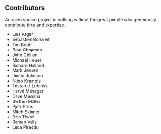 ## Contributors

An open source project is nothing without the great people who generously
contribute time and expertise.

- Enis Afgan
- Sébastien Boisvert
- Tim Booth
- Brad Chapman
- John Chilton
- Michael Heuer
- Richard Holland
- Mark Jensen
- Justin Johnson
- Ntino Krampis
- Tristan J. Lubinski
- Hervé Ménager
- Dave Messina
- Steffen Möller
- Pjotr Prins
- Mitch Skinner
- Bela Tiwari
- Roman Valls
- Luca Pireddu
